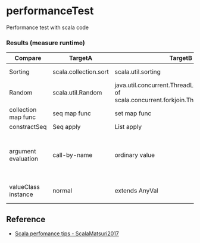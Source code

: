 # performanceTest
Performance test with scala code

### Results (measure runtime)
| Compare | TargetA | TargetB | TargetC | result |
| -------- | -------- | -------- | -------- | -------- |
| Sorting | scala.collection.sort | scala.util.sorting | - | scala.util.sorting is much faster |
| Random | scala.util.Random | java.util.concurrent.ThreadLocalRandom (alias of scala.concurrent.forkjoin.ThreadLocalRandom) | - | |
| collection map func | seq map func | set map func  | - | seq is much faster |
| constractSeq | Seq apply | List apply | ::Nil | ::Nil is great |
| argument evaluation | call-by-name | ordinary value | - | when argument evaluate that not use call-by-name, call-by-name was much faster |
| valueClass instance | normal | extends AnyVal  | - | 'Extends AnyVal' is much faster |

## Reference

 - [Scala perfomance tips - ScalaMatsuri2017](https://speakerdeck.com/petitviolet/scala-performance-tips-scalamatsuri2017)


